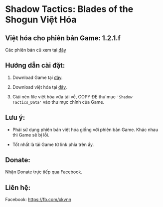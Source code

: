 # Shadow Tactics: Blades of the Shogun Việt Hóa


## Việt hóa cho phiên bản Game: 1.2.1.f
Các phiên bản cũ xem tại [đây](https://github.com/xkvnn/Shadow-Tactics-Blades-of-the-Shogun-Viet-Hoa/branches/all)


## Hướng dẫn cài đặt:
1. Download Game tại [đây](https://www.fshare.vn/folder/4Q3ZGX5K7Z36).

2. Download việt hóa tại [đây](https://github.com/xkvnn/Shadow-Tactics-Blades-of-the-Shogun-Viet-Hoa/archive/master.zip).

3. Giải nén file việt hóa vừa tải về, COPY ĐÈ thư mục `'Shadow Tactics_Data'` vào thư mục chính của Game.


## Lưu ý:
- Phải sử dụng phiên bản việt hóa giống với phiên bản Game. Khác nhau thì Game sẽ bị lỗi.

- Tốt nhất là tải Game từ link phía trên ấy. 


## Donate:
Nhận Donate trực tiếp qua Facebook.


## Liên hệ:
Facebook: https://fb.com/xkvnn
